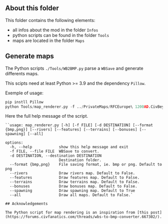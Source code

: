 ## About this folder

This folder contains the following elements:

- all infos about the mod in the folder `Infos`
- python scripts can be found in the folder `Tools`
- maps are located in the folder `Maps`

## Generate maps

The Python scripts `./Tools/WB2BMP.py` parse a `WBSave` and generate differents maps.

This scipts need at least Python >= 3.9 and the dependency `Pillow`.

Exemple of usage:

```python
pip instll Pillow
python Tools/map_renderer.py -f ../PrivateMaps/RFCEurope\ 1200AD.CivBeyondSwordWBSave -d Maps/
```

Here the full help message of the script.

```shell
``usage: map_renderer.py [-h] [-f FILE] [-d DESTINATION] [--format {bmp,png}] [--rivers] [--features] [--terrains] [--bonuses] [--spawning] [--all]

options:
  -h, --help            show this help message and exit
  -f FILE, --file FILE  WBSave to convert.
  -d DESTINATION, --destination DESTINATION
                        Destination folder.
  --format {bmp,png}    File saving format, ie. bmp or png. Default to png
  --rivers              Draw rivers map. Default to False.
  --features            Draw features map. Default to False.
  --terrains            Draw terrains map. Default to False.
  --bonuses             Draw bonuses map. Default to False.
  --spawning            Draw spawning map. Default to True
  --all                 Draw all maps. Default to False.`

## Acknowledgements

The Python script for map rendering is an inspiration from [this post](https://forums.civfanatics.com/threads/wbs-to-bmp-converter.667302/).
```
